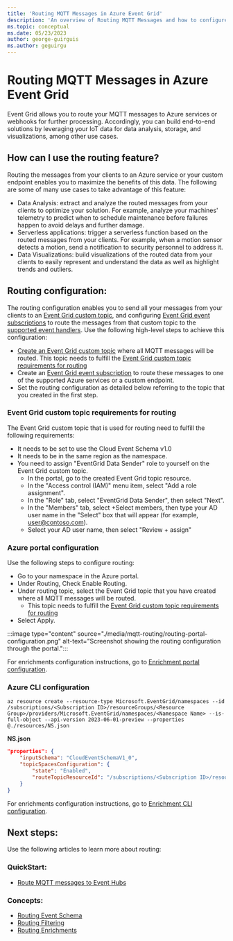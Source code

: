 ```yaml
---
title: 'Routing MQTT Messages in Azure Event Grid'
description: 'An overview of Routing MQTT Messages and how to configure it.'
ms.topic: conceptual
ms.date: 05/23/2023
author: george-guirguis
ms.author: geguirgu
---
```

# Routing MQTT Messages in Azure Event Grid


Event Grid allows you to route your MQTT messages to Azure services or webhooks for further processing. Accordingly, you can build end-to-end solutions by leveraging your IoT data for data analysis, storage, and visualizations, among other use cases. 

## How can I use the routing feature?

Routing the messages from your clients to an Azure service or your custom endpoint enables you to maximize the benefits of this data. The following are some of many use cases to take advantage of this feature:

- Data Analysis: extract and analyze the routed messages from your clients to optimize your solution. For example, analyze your machines' telemetry to predict when to schedule maintenance before failures happen to avoid delays and further damage.
- Serverless applications: trigger a serverless function based on the routed messages from your clients. For example, when a motion sensor detects a motion, send a notification to security personnel to address it.
- Data Visualizations: build visualizations of the routed data from your clients to easily represent and understand the data as well as highlight trends and outliers.

## Routing configuration:

The routing configuration enables you to send all your messages from your clients to an [Event Grid custom topic](custom-topics.md), and configuring [Event Grid event subscriptions](subscribe-through-portal.md) to route the messages from that custom topic to the [supported event handlers](event-handlers.md). Use the following high-level steps to achieve this configuration:

- [Create an Event Grid custom topic](custom-event-quickstart-portal.md) where all MQTT messages will be routed. This topic needs to fulfill the [Event Grid custom topic requirements for routing](#event-grid-custom-topic-requirements-for-routing)
- Create an [Event Grid event subscription](subscribe-through-portal.md) to route these messages to one of the supported Azure services or a custom endpoint.
- Set the routing configuration as detailed below referring to the topic that you created in the first step.

### Event Grid custom topic requirements for routing

The Event Grid custom topic that is used for routing need to fulfill the following requirements:
- It needs to be set to use the Cloud Event Schema v1.0
- It needs to be in the same region as the namespace.
- You need to assign "EventGrid Data Sender" role to yourself on the Event Grid custom topic.
    - In the portal, go to the created Event Grid topic resource.
    - In the "Access control (IAM)" menu item, select "Add a role assignment".
    - In the "Role" tab, select "EventGrid Data Sender", then select "Next".
    - In the "Members" tab, select +Select members, then type your AD user name in the "Select" box that will appear (for example, [user@contoso.com](mailto:user@contoso.com)).
    - Select your AD user name, then select "Review + assign"

### Azure portal configuration

Use the following steps to configure routing:

- Go to your namespace in the Azure portal.
- Under Routing, Check Enable Routing.
- Under routing topic, select the Event Grid topic that you have created where all MQTT messages will be routed.
    - This topic needs to fulfill the [Event Grid custom topic requirements for routing](#event-grid-custom-topic-requirements-for-routing)
- Select Apply.

:::image type="content" source="./media/mqtt-routing/routing-portal-configuration.png" alt-text="Screenshot showing the routing configuration through the portal.":::

For enrichments configuration instructions, go to [Enrichment portal configuration](mqtt-routing-enrichment.md#azure-portal-configuration).

### Azure CLI configuration

```azurecli-interactive
az resource create --resource-type Microsoft.EventGrid/namespaces --id /subscriptions/<Subscription ID>/resourceGroups/<Resource Group>/providers/Microsoft.EventGrid/namespaces/<Namespace Name> --is-full-object --api-version 2023-06-01-preview --properties @./resources/NS.json
```
**NS.json**
```json
"properties": {
	"inputSchema": "CloudEventSchemaV1_0",
	"topicSpacesConfiguration": {
	    "state": "Enabled",           
	    "routeTopicResourceId": "/subscriptions/<Subscription ID>/resourceGroups/<Resource Group>/providers/Microsoft.EventGrid/topics/<Event Grid topic name>",
	}
}
```

For enrichments configuration instructions, go to [Enrichment CLI configuration](mqtt-routing-enrichment.md#azure-cli-configuration).

## Next steps:

Use the following articles to learn more about routing:

### QuickStart:

- [Route MQTT messages to Event Hubs](mqtt-routing-to-event-hubs-portal.md)

### Concepts:

- [Routing Event Schema](mqtt-routing-event-schema.md)
- [Routing Filtering](mqtt-routing-filtering.md)
- [Routing Enrichments](mqtt-routing-enrichment.md)